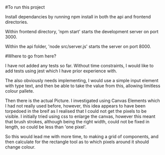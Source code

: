 #To run this project

Install dependancies by running npm install in both the api and frontend directories.

Within frontend directory, 'npm start' starts the development server on port 3000.

Within the api folder, 'node src/server.js' starts the server on port 8000.


#Where to go from here?

I have not added any tests so far.  Without time constraints, I would like to add tests using jest which I have prior experience with.

The also obviously needs implementing, I would use a simple input element with type text, and then be able to take the value from this, allowing limitless colour pallete.

Then there is the actual Picture.  I investigated using Canvas Elements which I had not really used before, however, this idea appears to have been torpedoed in the breif as I realised that I could not get the pixels to be visible.  I initially tried using css to enlarge the canvas, however this meant that brush strokes, although being the right width, could not be fixed in length, so could be less than 'one pixel'.

So this would lead me with more time, to making a grid of <Pixel /> components, and then calculate for the rectangle tool as to which pixels around it should change colour.  
